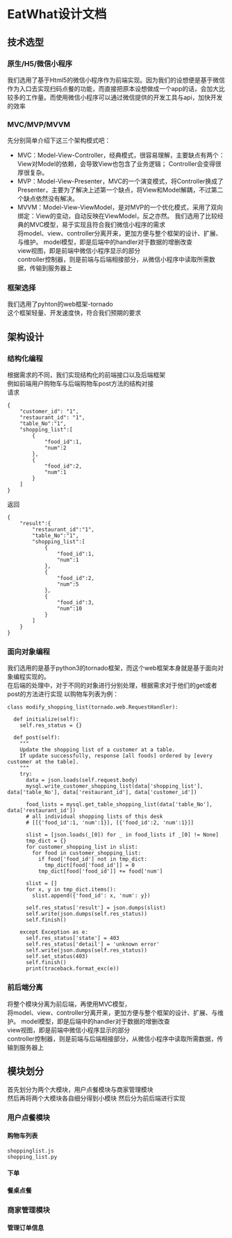 # EatWhat设计文档
## 技术选型
### 原生/H5/微信小程序
我们选用了基于Html5的微信小程序作为前端实现。因为我们的设想便是基于微信作为入口去实现扫码点餐的功能，而直接把原本设想做成一个app的话，会加大比较多的工作量。而使用微信小程序可以通过微信提供的开发工具与api，加快开发的效率
### MVC/MVP/MVVM
先分别简单介绍下这三个架构模式吧：

-  MVC：Model-View-Controller，经典模式，很容易理解，主要缺点有两个：
View对Model的依赖，会导致View也包含了业务逻辑；
Controller会变得很厚很复杂。  
-  MVP：Model-View-Presenter，MVC的一个演变模式，将Controller换成了Presenter，主要为了解决上述第一个缺点，将View和Model解耦，不过第二个缺点依然没有解决。  
-  MVVM：Model-View-ViewModel，是对MVP的一个优化模式，采用了双向绑定：View的变动，自动反映在ViewModel，反之亦然。
我们选用了比较经典的MVC模型，易于实现且符合我们微信小程序的需求  
将model、view、controller分离开来，更加方便与整个框架的设计、扩展、与维护。
model模型，即是后端中的handler对于数据的增删改查  
view视图，即是前端中微信小程序显示的部分  
controller控制器，则是前端与后端相接部分，从微信小程序中读取所需数据，传输到服务器上
### 框架选择
我们选用了pyhton的web框架-tornado  
这个框架轻量、开发速度快，符合我们预期的要求
## 架构设计
### 结构化编程
根据需求的不同，我们实现结构化的前端接口以及后端框架  
例如前端用户购物车与后端购物车post方法的结构对接  
请求
```
{
    "customer_id": "1",
    "restaurant_id": "1",
    "table_No":"1",
    "shopping_list":[
        {
            "food_id":1,
            "num":2
        },
        {
            "food_id":2,
            "num":1
        }
    ]
}
```
返回  

```
{
    "result":{
        "restaurant_id":"1",
        "table_No":"1",
        "shopping_list":[
            {
                "food_id":1,
                "num":1
            },
            {
                "food_id":2,
                "num":5
            },
            {
                "food_id":3,
                "num":10
            }
        ]
    }
}
```


### 面向对象编程
我们选用的是基于python3的tornado框架，而这个web框架本身就是基于面向对象编程实现的。  
在后端的处理中，对于不同的对象进行分别处理，根据需求对于他们的get或者post的方法进行实现
以购物车列表为例：

```
class modify_shopping_list(tornado.web.RequestHandler):

  def initialize(self):
    self.res_status = {}

  def post(self):
    """
    Update the shopping list of a customer at a table.
    If update successfully, response [all foods] ordered by [every customer at the table].
    """
    try:
      data = json.loads(self.request.body)
      mysql.write_customer_shopping_list(data['shopping_list'], data['table_No'], data['restaurant_id'], data['customer_id'])

      food_lists = mysql.get_table_shopping_list(data['table_No'], data['restaurant_id'])
      # all individual shopping lists of this desk
      # [[{'food_id':1, 'num':1}], [{'food_id':2, 'num':1}]]

      slist = [json.loads(_[0]) for _ in food_lists if _[0] != None]
      tmp_dict = {}
      for customer_shopping_list in slist:
        for food in customer_shopping_list:
          if food['food_id'] not in tmp_dict:
            tmp_dict[food['food_id']] = 0
          tmp_dict[food['food_id']] += food['num']

      slist = []
      for x, y in tmp_dict.items():
        slist.append({'food_id': x, 'num': y})

      self.res_status['result'] = json.dumps(slist)
      self.write(json.dumps(self.res_status))
      self.finish()

    except Exception as e:
      self.res_status['state'] = 403
      self.res_status['detail'] = 'unknown error'
      self.write(json.dumps(self.res_status))
      self.set_status(403)
      self.finish()
      print(traceback.format_exc(e))

```
### 前后端分离
将整个模块分离为前后端，再使用MVC模型，  
将model、view、controller分离开来，更加方便与整个框架的设计、扩展、与维护。
model模型，即是后端中的handler对于数据的增删改查  
view视图，即是前端中微信小程序显示的部分  
controller控制器，则是前端与后端相接部分，从微信小程序中读取所需数据，传输到服务器上
## 模块划分
首先划分为两个大模块，用户点餐模块与商家管理模块  
然后再将两个大模块各自细分得到小模块 然后分为前后端进行实现
### 用户点餐模块

#### 购物车列表
```
shoppinglist.js
shopping_list.py
```
#### 下单
#### 餐桌点餐
### 商家管理模块
#### 管理订单信息

